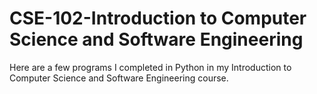 # CSE-102-Introduction to Computer Science and Software Engineering

Here are a few programs I completed in Python in my Introduction to Computer Science and Software Engineering course.
